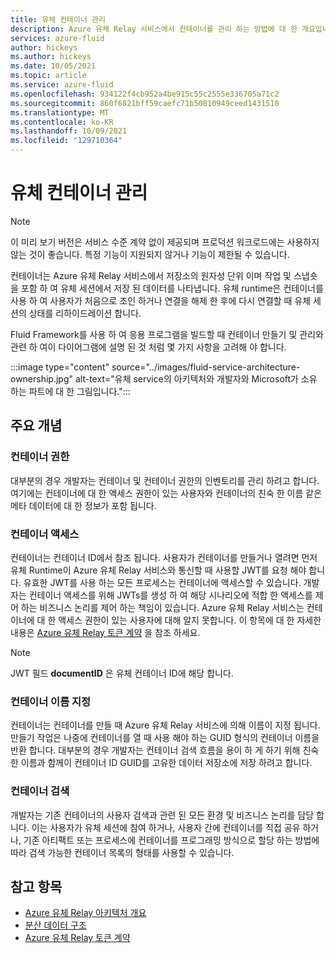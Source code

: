 ```yaml
---
title: 유체 컨테이너 관리
description: Azure 유체 Relay 서비스에서 컨테이너를 관리 하는 방법에 대 한 개요입니다.
services: azure-fluid
author: hickeys
ms.author: hickeys
ms.date: 10/05/2021
ms.topic: article
ms.service: azure-fluid
ms.openlocfilehash: 934122f4cb952a4be915c55c2555e336705a71c2
ms.sourcegitcommit: 860f6821bff59caefc71b50810949ceed1431510
ms.translationtype: MT
ms.contentlocale: ko-KR
ms.lasthandoff: 10/09/2021
ms.locfileid: "129710364"
---
```

# <a name="managing-fluid-containers"></a>유체 컨테이너 관리

> [!NOTE]
> 이 미리 보기 버전은 서비스 수준 계약 없이 제공되며 프로덕션 워크로드에는 사용하지 않는 것이 좋습니다. 특정 기능이 지원되지 않거나 기능이 제한될 수 있습니다.

컨테이너는 Azure 유체 Relay 서비스에서 저장소의 원자성 단위 이며 작업 및 스냅숏을 포함 하 여 유체 세션에서 저장 된 데이터를 나타냅니다. 유체 runtime은 컨테이너를 사용 하 여 사용자가 처음으로 조인 하거나 연결을 해제 한 후에 다시 연결할 때 유체 세션의 상태를 리하이드레이션 합니다.

Fluid Framework를 사용 하 여 응용 프로그램을 빌드할 때 컨테이너 만들기 및 관리와 관련 하 여이 다이어그램에 설명 된 것 처럼 몇 가지 사항을 고려해 야 합니다.

:::image type="content" source="../images/fluid-service-architecture-ownership.jpg" alt-text="유체 service의 아키텍처와 개발자와 Microsoft가 소유 하는 파트에 대 한 그림입니다.":::

## <a name="key-concepts"></a>주요 개념

### <a name="container-permissions"></a>컨테이너 권한 

대부분의 경우 개발자는 컨테이너 및 컨테이너 권한의 인벤토리를 관리 하려고 합니다. 여기에는 컨테이너에 대 한 액세스 권한이 있는 사용자와 컨테이너의 친숙 한 이름 같은 메타 데이터에 대 한 정보가 포함 됩니다.

### <a name="accessing-containers"></a>컨테이너 액세스

컨테이너는 컨테이너 ID에서 참조 됩니다. 사용자가 컨테이너를 만들거나 열려면 먼저 유체 Runtime이 Azure 유체 Relay 서비스와 통신할 때 사용할 JWT를 요청 해야 합니다. 유효한 JWT를 사용 하는 모든 프로세스는 컨테이너에 액세스할 수 있습니다. 개발자는 컨테이너 액세스를 위해 JWTs를 생성 하 여 해당 시나리오에 적합 한 액세스를 제어 하는 비즈니스 논리를 제어 하는 책임이 있습니다. Azure 유체 Relay 서비스는 컨테이너에 대 한 액세스 권한이 있는 사용자에 대해 알지 못합니다. 이 항목에 대 한 자세한 내용은 [Azure 유체 Relay 토큰 계약](../how-tos/fluid-json-web-token.md) 을 참조 하세요.

> [!NOTE]
> JWT 필드 **documentID** 은 유체 컨테이너 ID에 해당 합니다.

### <a name="container-naming"></a>컨테이너 이름 지정

컨테이너는 컨테이너를 만들 때 Azure 유체 Relay 서비스에 의해 이름이 지정 됩니다. 만들기 작업은 나중에 컨테이너를 열 때 사용 해야 하는 GUID 형식의 컨테이너 이름을 반환 합니다. 대부분의 경우 개발자는 컨테이너 검색 흐름을 용이 하 게 하기 위해 친숙 한 이름과 함께이 컨테이너 ID GUID를 고유한 데이터 저장소에 저장 하려고 합니다. 

### <a name="container-discovery"></a>컨테이너 검색

개발자는 기존 컨테이너의 사용자 검색과 관련 된 모든 환경 및 비즈니스 논리를 담당 합니다. 이는 사용자가 유체 세션에 참여 하거나, 사용자 간에 컨테이너를 직접 공유 하거나, 기존 아티팩트 또는 프로세스에 컨테이너를 프로그래밍 방식으로 할당 하는 방법에 따라 검색 가능한 컨테이너 목록의 형태를 사용할 수 있습니다.

## <a name="see-also"></a>참고 항목

- [Azure 유체 Relay 아키텍처 개요](architecture.md)
- [분산 데이터 구조](data-structures.md)
- [Azure 유체 Relay 토큰 계약](../how-tos/fluid-json-web-token.md)
